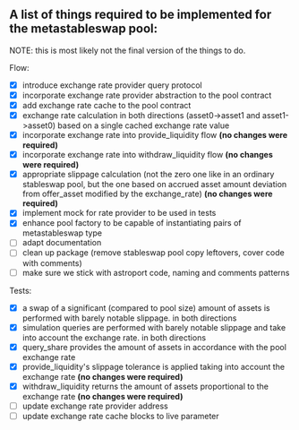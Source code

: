 ## A list of things required to be implemented for the metastableswap pool:
NOTE: this is most likely not the final version of the things to do.

Flow:
- [x] introduce exchange rate provider query protocol
- [x] incorporate exchange rate provider abstraction to the pool contract
- [x] add exchange rate cache to the pool contract
- [x] exchange rate calculation in both directions (asset0->asset1 and asset1->asset0) based on a single cached exchange rate value
- [x] incorporate exchange rate into provide_liquidity flow __(no changes were required)__
- [x] incorporate exchange rate into withdraw_liquidity flow __(no changes were required)__
- [x] appropriate slippage calculation (not the zero one like in an ordinary stableswap pool, but the one based on accrued asset amount deviation from offer_asset modified by the exchange_rate) __(no changes were required)__
- [x] implement mock for rate provider to be used in tests
- [x] enhance pool factory to be capable of instantiating pairs of metastableswap type
- [ ] adapt documentation
- [ ] clean up package (remove stableswap pool copy leftovers, cover code with comments)
- [ ] make sure we stick with astroport code, naming and comments patterns

Tests:
- [x] a swap of a significant (compared to pool size) amount of assets is performed with barely notable slippage. in both directions
- [x] simulation queries are performed with barely notable slippage and take into account the exchange rate. in both directions
- [x] query_share provides the amount of assets in accordance with the pool exchange rate
- [x] provide_liquidity's slippage tolerance is applied taking into account the exchange rate __(no changes were required)__
- [x] withdraw_liquidity returns the amount of assets proportional to the exchange rate __(no changes were required)__
- [ ] update exchange rate provider address
- [ ] update exchange rate cache blocks to live parameter
